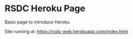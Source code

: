 # RSDC Heroku Page
Basic page to introduce Heroku

Site running at: https://rsdc-web.herokuapp.com/index.html
